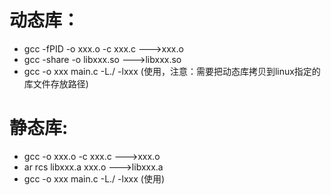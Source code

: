 # 动态库：  
- gcc -fPID -o xxx.o -c xxx.c   --->xxx.o  
- gcc -share -o libxxx.so       --->libxxx.so  
- gcc -o xxx main.c -L./ -lxxx  (使用，注意：需要把动态库拷贝到linux指定的库文件存放路径)  

# 静态库:  
- gcc -o  xxx.o -c xxx.c                     --->xxx.o
- ar rcs libxxx.a xxx.o                      --->libxxx.a
- gcc -o xxx main.c -L./ -lxxx        (使用)

